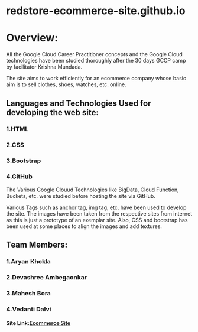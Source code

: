# redstore-ecommerce-site.github.io
<h1>Overview:</h1>
<p> All the Google Cloud Career Practitioner concepts and the Google Cloud technologies have been studied thoroughly after the 30 days GCCP camp by facilitator Krishna Mundada.</p>
<p>The site aims to work efficiently for an ecommerce company whose basic aim is to sell clothes, shoes, watches, etc. online.</p>

<h2>Languages and Technologies Used for developing the web site:</h2>
<h3>1.HTML</h3>
<h3>2.CSS</h3>
<h3>3.Bootstrap</h3>
<h3>4.GitHub</h3>

<p>The Various Google Clouud Technologies like BigData, Cloud Function, Buckets, etc. were studied before hosting the site via GitHub.</p>
<p>Various Tags such as anchor tag, img tag, etc. have been used to develop the site. The images have been taken from the respective sites from internet as this is just a prototype of an exemplar site. Also, CSS and bootstrap has been used at some places to align the images and add textures.</p>

<h2>Team Members:</h2>
<h3>1.Aryan Khokla</h3>
<h3>2.Devashree Ambegaonkar</h3>
<h3>3.Mahesh Bora</h3>
<h3>4.Vedanti Dalvi</h3>

<h4>Site Link:<a href="https://mahesh-bora.github.io/redstore-ecommerce-site.github.io/">Ecommerce Site</a></h4>

